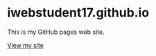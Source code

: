 # iwebstudent17.github.io
This is my GitHub pages web site.

[View my site](https://username.github.io/)















